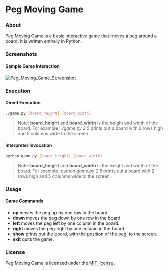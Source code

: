 # Peg Moving Game
### About
Peg Moving Game is a basic interactive game that moves a peg around a board. It is written entirely in Python.

### Screenshots
#### Sample Game Interaction
![Peg_Moving_Game_Screenshot](https://cloud.githubusercontent.com/assets/7763904/7104329/1cb5d716-e0a6-11e4-81ca-24f1de3c896a.png)

### Execution
#### Direct Execution
```Bash
./game.py [board_height] [board_width]
```
> Note: **board_height** and **board_width** is the height and width of the board. For example, *./game.py 2 5* prints out a board with 2 rows high and 5 columns wide to the screen.
#### Interpreter Invocation
```Bash
python game.py [board_height] [board_width]
```
> Note: **board_height** and **board_width** is the height and width of the board. For example, *python game.py 2 5* prints out a board with 2 rows high and 5 columns wide to the screen.

### Usage
#### Game Commands
* **up** moves the peg up by one row in the board.
* **down** moves the peg down by one row in the board.
* **left** moves the peg left by one column in the board.
* **right** moves the peg right by one column in the board.
* **show** prints out the board, with the position of the peg, to the screen.
* **exit** quits the game.

### License
Peg Moving Game is licensed under the [MIT license](https://github.com/elailai94/Peg-Moving-Game/blob/master/LICENSE.md).

